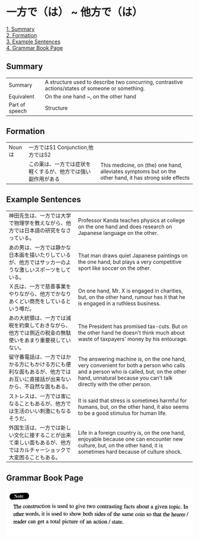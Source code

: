 # 一方で（は） ~ 他方で（は）

[1. Summary](#summary)<br>
[2. Formation](#formation)<br>
[3. Example Sentences](#example-sentences)<br>
[4. Grammar Book Page](#grammar-book-page)<br>


## Summary

<table><tr>   <td>Summary</td>   <td>A structure used to describe two concurring, contrastive actions/states of someone or something.</td></tr><tr>   <td>Equivalent</td>   <td>On the one hand ~, on the other hand</td></tr><tr>   <td>Part of speech</td>   <td>Structure</td></tr></table>

## Formation

<table class="table"> <tbody><tr class="tr head"> <td class="td"><span class="bold"><span>Nounは</span></span></td> <td class="td"><span class="concept">一方では</span><span>S1 Conjunction,<span class="concept">他方では</span>S2</span></td> <td class="td"><span>&nbsp;</span></td> </tr> <tr class="tr"> <td class="td"><span>&nbsp;</span></td> <td class="td"><span>この薬は、<span class="concept">一方では</span>症状を軽くするが、<span class="concept">他方では</span>強い副作用がある</span> </td> <td class="td"><span>This    medicine, on (the) one hand, alleviates symptoms but on the other hand, it    has strong side effects</span></td> </tr> </tbody></table>

## Example Sentences

<table><tr>   <td>神田先生は、一方では大学で物理学を教えながら、他方では日本語の研究をなさっている。</td>   <td>Professor Kanda teaches physics at college on the one hand and does research on Japanese language on the other.</td></tr><tr>   <td>あの男は、一方では静かな日本画を描いたりしているが、他方ではサッカーのような激しいスポーツをしている。</td>   <td>That man draws quiet Japanese paintings on the one hand, but plays a very competitive sport like soccer on the other.</td></tr><tr>   <td>Ｘ氏は、一方で慈善事業をやりながら、他方でかなりあくどい商売をしているという噂だ。</td>   <td>On one hand, Mr. X is engaged in charities, but, on the other hand, rumour has it that he is engaged in a ruthless business.</td></tr><tr>   <td>あの大統領は、一方では減税を約束しておきながら、他方では側近の税金の無駄使いをあまり重要視していない。</td>   <td>The President has promised tax-cuts. But on the other hand he doesn't think much about waste of taxpayers' money by his entourage.</td></tr><tr>   <td>留守番電話は、一方ではかかる方にもかける方にも便利な面もあるが、他方ではお互いに直接話が出来ないから、不自然な面もある。</td>   <td>The answering machine is, on the one hand, very convenient for both a person who calls and a person who is called, but, on the other hand, unnatural because you can't talk directly with the other person.</td></tr><tr>   <td>ストレスは、一方では害になることもあるが、他方では生活のいい刺激にもなるそうだ。</td>   <td>It is said that stress is sometimes harmful for humans, but, on the other hand, it also seems to be a good stimulus for human life.</td></tr><tr>   <td>外国生活は、一方では新しい文化に接することが出来て楽しい面もあるが、他方ではカルチャーショックで大変困ることもある。</td>   <td>Life in a foreign country is, on the one hand, enjoyable because one can encounter new culture, but, on the other hand, it is sometimes hard because of culture shock.</td></tr></table>

## Grammar Book Page

![](../img/Intermediate一方で(は)～他方で(は).png)

